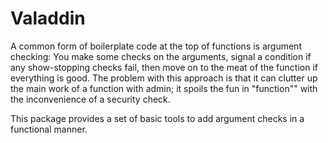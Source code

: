 # Valaddin

A common form of boilerplate code at the top of functions is argument checking: You make some checks on the arguments, signal a condition if any show-stopping checks fail, then move on to the meat of the function if everything is good. The problem with this approach is that it can clutter up the main work of a function with admin; it spoils the fun in "function"" with the inconvenience of a security check.

This package provides a set of basic tools to add argument checks in a functional manner.